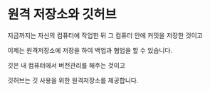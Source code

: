 # 원격 저장소와 깃허브

지금까지는 자신의 컴퓨터에 작업한 뒤 그 컴퓨터 안에 커밋을 저장한 것이고

이제는 원격저장소에 저장을 하여 백업과 협업을 할 수 있습니다.

깃은 내 컴퓨터에서 버전관리를 해주는 것이고

깃허브는 깃 사용을 위한 원격저장소를 제공합니다.
